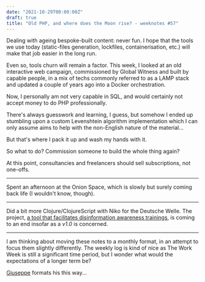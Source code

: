 ```yaml
---
date: "2021-10-29T00:00:00Z"
draft: true
title: "Old PHP, and where does the Moon rise? - weeknotes #57"
---
```


Dealing with ageing bespoke-built content: never fun. I hope that the tools we use today (static-files generation, lockfiles, containerisation, etc.) will make that job easier in the long run.

Even so, tools churn will remain a factor. This week, I looked at an old interactive web campaign, commissioned by Global Witness and built by capable people, in a mix of techs commonly referred to as a LAMP stack and updated a couple of years ago into a Docker orchestration.

Now, I personally am not very capable in SQL, and would certainly not accept money to do PHP professionally.

There's always guesswork and learning, I guess, but somehow I ended up stumbling upon a custom Levenshtein algorithm implementation which I can only assume aims to help with the non-English nature of the material...

But that's where I pack it up and wash my hands with it.

So what to do? Commission someone to build the whole thing again?

At this point, consultancies and freelancers should sell subscriptions, not one-offs.

---

Spent an afternoon at the Onion Space, which is slowly but surely coming back life (I wouldn't know, though).

---

Did a bit more Clojure/ClojureScript with Niko for the Deutsche Welle. The project, [a tool that facilitates disinformation awareness trainings](https://github.com/DW-ReCo/kid-game-framework), is coming to an end insofar as a _v1.0_ is concerned.

---

I am thinking about moving these notes to a monthly format, in an attempt to focus them slightly differently. The weekly log is kind of nice as The Work Week is still a significant time period, but I wonder what would the expectations of a longer term be?

[Giuseppe](https://puntofisso.medium.com/) formats his this way...
